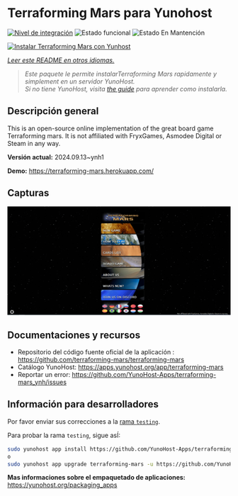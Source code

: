 <!--
Este archivo README esta generado automaticamente<https://github.com/YunoHost/apps/tree/master/tools/readme_generator>
No se debe editar a mano.
-->

# Terraforming Mars  para Yunohost

[![Nivel de integración](https://dash.yunohost.org/integration/terraforming-mars.svg)](https://ci-apps.yunohost.org/ci/apps/terraforming-mars/) ![Estado funcional](https://ci-apps.yunohost.org/ci/badges/terraforming-mars.status.svg) ![Estado En Mantención](https://ci-apps.yunohost.org/ci/badges/terraforming-mars.maintain.svg)

[![Instalar Terraforming Mars  con Yunhost](https://install-app.yunohost.org/install-with-yunohost.svg)](https://install-app.yunohost.org/?app=terraforming-mars)

*[Leer este README en otros idiomas.](./ALL_README.md)*

> *Este paquete le permite instalarTerraforming Mars  rapidamente y simplement en un servidor YunoHost.*  
> *Si no tiene YunoHost, visita [the guide](https://yunohost.org/install) para aprender como instalarla.*

## Descripción general

This is an open-source online implementation of the great board game Terraforming mars. It is not affiliated with FryxGames, Asmodee Digital or Steam in any way.


**Versión actual:** 2024.09.13~ynh1

**Demo:** <https://terraforming-mars.herokuapp.com/>

## Capturas

![Captura de Terraforming Mars ](./doc/screenshots/screenshot.png)

## Documentaciones y recursos

- Repositorio del código fuente oficial de la aplicación : <https://github.com/terraforming-mars/terraforming-mars>
- Catálogo YunoHost: <https://apps.yunohost.org/app/terraforming-mars>
- Reportar un error: <https://github.com/YunoHost-Apps/terraforming-mars_ynh/issues>

## Información para desarrolladores

Por favor enviar sus correcciones a la [rama `testing`](https://github.com/YunoHost-Apps/terraforming-mars_ynh/tree/testing).

Para probar la rama `testing`, sigue asÍ:

```bash
sudo yunohost app install https://github.com/YunoHost-Apps/terraforming-mars_ynh/tree/testing --debug
o
sudo yunohost app upgrade terraforming-mars -u https://github.com/YunoHost-Apps/terraforming-mars_ynh/tree/testing --debug
```

**Mas informaciones sobre el empaquetado de aplicaciones:** <https://yunohost.org/packaging_apps>
